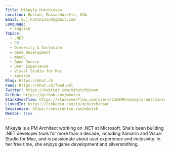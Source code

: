 ```yaml
---
Title: Mikayla Hutchinson
Location: Boston, Massachusetts, USA
Email: m.j.hutchinson@gmail.com
Language:
  - English
Topics:
  - .NET
  - C#
  - Diversity & Inclusion
  - Game Development
  - macOS
  - Open Source
  - User Experience
  - Visual Studio for Mac
  - Xamarin
Blog: https://mhut.ch
Feed: https://mhut.ch/feed.xml
Twitter: https://twitter.com/mjhutchinson
GitHub: https://github.com/mhutch
StackOverflow: https://stackoverflow.com/users/116899/mikayla-hutchinson
LinkedIn: https://linkedin.com/in/mjhutchinson
Sessionize: https://sessionize.com/mhutch
Mentor: true
---
```

Mikayla is a PM Architect working on .NET at Microsoft. She's been building .NET developer tools for more than a decade, including Xamarin and Visual Studio for Mac, and is passionate about user experience and inclusivity. In her free time, she enjoys game development and silversmithing.